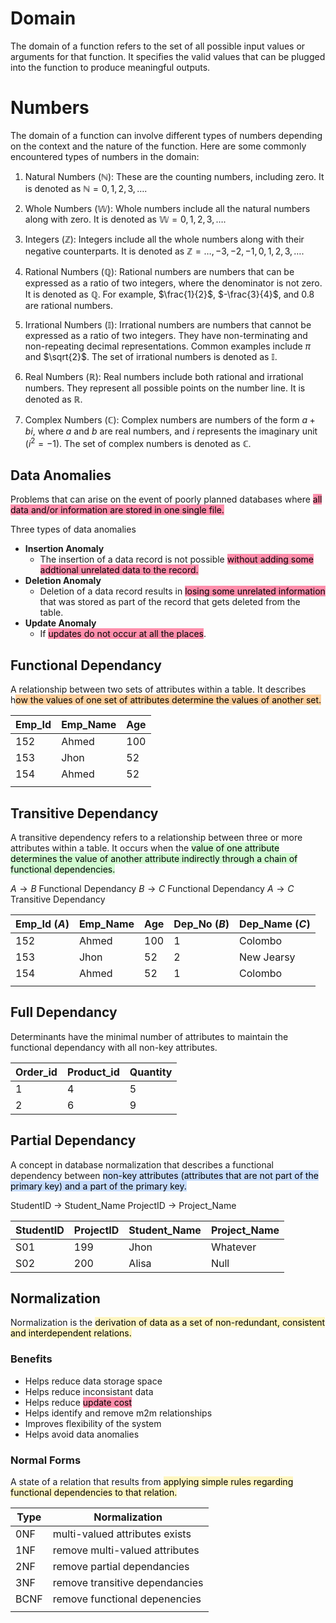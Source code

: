 

# Domain

The domain of a function refers to the set of all possible input values or arguments for that function. It specifies the valid values that can be plugged into the function to produce meaningful outputs.

# Numbers

The domain of a function can involve different types of numbers depending on the context and the nature of the function. Here are some commonly encountered types of numbers in the domain:

1.  Natural Numbers ($\mathbb{N}$): These are the counting numbers, including zero. It is denoted as $\mathbb{N} = {0, 1, 2, 3, \ldots}$.
    
2.  Whole Numbers ($\mathbb{W}$): Whole numbers include all the natural numbers along with zero. It is denoted as $\mathbb{W} = {0, 1, 2, 3, \ldots}$.
    
3.  Integers ($\mathbb{Z}$): Integers include all the whole numbers along with their negative counterparts. It is denoted as $\mathbb{Z} = {\ldots, -3, -2, -1, 0, 1, 2, 3, \ldots}$.
    
4.  Rational Numbers ($\mathbb{Q}$): Rational numbers are numbers that can be expressed as a ratio of two integers, where the denominator is not zero. It is denoted as $\mathbb{Q}$. For example, $\frac{1}{2}$, $-\frac{3}{4}$, and $0.8$ are rational numbers.
    
5.  Irrational Numbers ($\mathbb{I}$): Irrational numbers are numbers that cannot be expressed as a ratio of two integers. They have non-terminating and non-repeating decimal representations. Common examples include $\pi$ and $\sqrt{2}$. The set of irrational numbers is denoted as $\mathbb{I}$.
    
6.  Real Numbers ($\mathbb{R}$): Real numbers include both rational and irrational numbers. They represent all possible points on the number line. It is denoted as $\mathbb{R}$.
    
7.  Complex Numbers ($\mathbb{C}$): Complex numbers are numbers of the form $a + bi$, where $a$ and $b$ are real numbers, and $i$ represents the imaginary unit ($i^2 = -1$). The set of complex numbers is denoted as $\mathbb{C}$.



## Data Anomalies
Problems that can arise on the event of poorly planned databases where <mark style="background: #FF5582A6;">all data and/or information are stored in one single file.</mark>

Three types of data anomalies
- **Insertion Anomaly**
	- The insertion of a data record is not possible <mark style="background: #FF5582A6;">without adding some addtional unrelated data to the record.</mark>
- **Deletion Anomaly**
	- Deletion of a data record results in <mark style="background: #FF5582A6;">losing some unrelated information</mark> that was stored as part of the record that gets deleted from the table.
- **Update Anomaly**
	- If <mark style="background: #FF5582A6;">updates do not occur at all the places</mark>.

## Functional Dependancy
A relationship between two sets of attributes within a table. It describes h<mark style="background: #FFB86CA6;">ow the values of one set of attributes determine the values of another set.</mark>

| Emp_Id | Emp_Name | Age |
| ------ | -------- | --- |
| 152    | Ahmed    | 100 |
| 153    | Jhon     | 52  |
| 154    | Ahmed    | 52  |
|        |          |     |

## Transitive Dependancy
A transitive dependency refers to a relationship between three or more attributes within a table. It occurs when the <mark style="background: #BBFABBA6;">value of one attribute determines the value of another attribute indirectly through a chain of functional dependencies.</mark>

$A \rightarrow B$ Functional Dependancy
$B \rightarrow C$ Functional Dependancy
$A \rightarrow C$ Transitive Dependancy

| Emp_Id $(A)$ | Emp_Name | Age | Dep_No $(B)$ | Dep_Name $(C)$  |
| ------ | -------- | --- | ------ | ---------- |
| 152    | Ahmed    | 100 | 1      | Colombo    |
| 153    | Jhon     | 52  | 2      | New Jearsy |
| 154    | Ahmed    | 52  | 1      | Colombo    | 
|        |          |     |        |            |

## Full Dependancy
Determinants have the minimal number of attributes to maintain the functional dependancy with all non-key attributes.

| Order_id | Product_id | Quantity |
| -------- | ---------- | -------- |
| 1        | 4          | 5        |
| 2        | 6          | 9         |

## Partial Dependancy
A concept in database normalization that describes a functional dependency between <mark style="background: #ADCCFFA6;">non-key attributes (attributes that are not part of the primary key) and a part of the primary key.</mark>

StudentID $\rightarrow$ Student_Name
ProjectID $\rightarrow$ Project_Name

| StudentID | ProjectID | Student_Name | Project_Name |
| --------- | --------- | ------------ | ------------ |
| S01       | 199       | Jhon         | Whatever     |
| S02       | 200       | Alisa        | Null             |

## Normalization

Normalization is the <mark style="background: #FFF3A3A6;">derivation of data as a set of non-redundant, consistent and interdependent relations.</mark>

### Benefits
- Helps reduce data storage space
- Helps reduce inconsistant data
- Helps reduce <mark style="background: #FF5582A6;">update cost</mark>
- Helps identify and remove m2m relationships
- Improves flexibility of the system
- Helps avoid data anomalies
### Normal Forms
A state of a relation that results from <mark style="background: #FFF3A3A6;">applying simple rules regarding functional dependencies to that relation.</mark>

| Type | Normalization                  |
| ---- | ------------------------------ |
| 0NF  | multi-valued attributes exists |
| 1NF  | remove multi-valued attributes |
| 2NF  | remove partial dependancies    |
| 3NF  | remove transitive dependancies |
| BCNF | remove functional depenencies  |
|      |                                |

